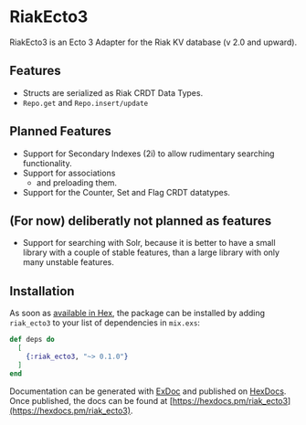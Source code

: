 # RiakEcto3

RiakEcto3 is an Ecto 3 Adapter for the Riak KV database (v 2.0 and upward).

## Features

- Structs are serialized as Riak CRDT Data Types.
- `Repo.get`  and `Repo.insert/update`

## Planned Features

- Support for Secondary Indexes (2i) to allow rudimentary searching functionality.
- Support for associations
  - and preloading them.
- Support for the Counter, Set and Flag CRDT datatypes.

## (For now) deliberatly not planned as features

- Support for searching with Solr, because it is better to have a small library with a couple of stable features, than a large library with only many unstable features.

## Installation

As soon as [available in Hex](https://hex.pm/docs/publish), the package can be installed
by adding `riak_ecto3` to your list of dependencies in `mix.exs`:

```elixir
def deps do
  [
    {:riak_ecto3, "~> 0.1.0"}
  ]
end
```

Documentation can be generated with [ExDoc](https://github.com/elixir-lang/ex_doc)
and published on [HexDocs](https://hexdocs.pm). Once published, the docs can
be found at [https://hexdocs.pm/riak_ecto3](https://hexdocs.pm/riak_ecto3).

